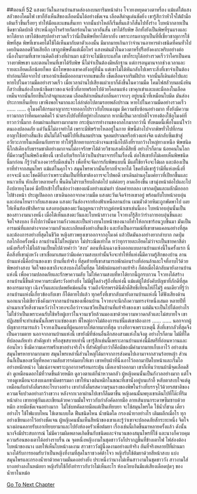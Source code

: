 ##ตอนที่ 52 แสงตะวันในลานบ้านสาดส่องลงบนยาริมหน้าต่าง
โจวทงหยุดดวงตาหรี่ลง
แม้แต่ใต้แสงสลัวของโคมไฟ เขาก็ยังเห็นสีของเลือดนั้นได้อย่างชัดเจน เลือดสีดำดูเด่นชัดยิ่ง
เขารู้สึกว่าหัวใจใต้ฝ่ามือเต้นเร็วขึ้นเรื่อยๆ ทำให้มือและแขนสั่นเทา จากนั้นบ่าไหล่ก็เริ่มสั่นแล้วก็สั่นไปทั้งร่าง
ใบหน้ากลายเป็นซีดขาวผิดปกติ ประหนึ่งถูกโรคร้ายกัดกร่อนในเวลาอันสั้น
เขาได้รับพิษ อีกทั้งยังเป็นพิษที่รุนแรงและหาได้ยาก
เขาได้ข้อสรุปอย่างรวดเร็วว่านี่เป็นพิษที่หาได้ยากยิ่ง เพราะกรมอาญาเป็นที่ที่เชี่ยวชาญการใช้พิษที่สุด
พิษที่เขาเคยได้ใช้ได้เห็นมากับตาตัวเองนั้น มีมากมายเกินกว่าจำนวนอาหารต่างชนิดที่คนทั่วไปเคยกินตลอดชีวิตเสียอีก
เขาถูกพิษตั้งแต่เมื่อไหร่ แสงหม่นมัวในดวงตาหรี่ปรือยังคงกะพริบอย่างต่อเนื่องในยามที่เขาหวนคิดถึงช่วงที่ผ่านมา แม้ว่าจะไม่มีเบาะแสใด เขาก็ระบุได้อย่างรวดเร็วว่าใครเป็นคนวางยาพิษเขา และตอนไหนที่เขาได้รับพิษ นี่ไม่จำเป็นต้องมีหลักฐาน แต่การอนุมานจากช่วงเวลาและรายละเอียดเล็กน้อยก็พอ
นักโทษของเขาคงยังอยู่ที่นั่น แต่เขาไม่ได้หันกลับไปเพราะสิ่งที่เขาจำเป็นต้องทำก่อนก็คือจากไป
เขาเอาผ้าเช็ดมือออกมาจากแขนเสื้อ เช็ดเลือดจากริมฝีปาก จากนั้นก็เดินต่อไปและหายไปในความมืดอย่างรวดเร็ว
เมื่อเวลาผ่านไปเสียงแผ่วเบาก็ดังขึ้นในความมืด โคมไฟสลัวบนผนังหินก็สว่างขึ้นส่องใบหน้าซีดขาวของเจ๋อซิ่วที่ลายพร้อยไปด้วยโคลนแห้ง
เขาคุกเข่าและแตะมือลงในเลือดเหม็นจากนั้นก็ยกขึ้นใกล้จมูกและดม
เลือดสีดำเหม็นส่งกลิ่นคาวจางๆ อยู่บนนิ้วที่เหมือนใบมีด มันส่องประกายเย็นเยียบ
เขาพึงพอใจมากและไล่ล่าต่อไปตามรอยพลังปราณ หายไปในความมืดอย่างรวดเร็ว
……
……
อุโมงค์ใต้กรมอาญากระจายออกไปราวกับใยแมงมุม มีความซับซ้อนอย่างมาก ทั้งยังมีความยาวมากกว่าที่คนคาดคิดไว้ นำตรงไปยังที่ที่อยู่ห่างไกลมาก หากนี่เป็นเวลาปกติโจวทงต้องใช้อุโมงค์ที่ยาวกว่านี้มาก อ้อมผ่านเส้นทางมากมาย กระตุ้นการทำงานของกลไกมากกว่านี้ ทั้งหมดนี้เพื่อในแน่ใจว่าตนเองปลอดภัย
แต่วันนี้ไม่อาจทำได้ เพราะมีพิษร้ายไหลอยู่ในกาย
พิษนี้ต่างไปจากพิษทั่วไปที่กรมอาญาใช้อย่างสิ้นเชิง มันไม่ได้โจมตีไปที่เส้นลมปราณ จุดลมปราณหรือห้วงแห่งจิต แต่กลับซึมเข้าสู่อวัยวะภายในเหมือนกับทราย ทำให้รู้สึกหยาบกระด้างจนเขานึกไปถึงที่ราบกว้างใหญ่ทางเหนือ
พิษชนิดนี้ใกล้เคียงกับธรรมชาติอย่างมากจนไม่อาจรักษาได้ด้วยวิชาแสงศักดิ์สิทธิ์ อย่างไรก็ตาม น้อยคนในโลกที่มีความรู้ในพิษถึงเพียงนี้ เขาถึงกับเรียกได้ว่าเป็นปรมาจารย์ในเรื่องนี้ ต่อให้เขายังไม่เคยเห็นพิษชนิดนี้มาก่อน ก็รู้ว่าตัวเองควรรับมือเช่นไร เพื่อที่จะจัดการกับพิษแบบนี้ มีแต่ใช้ยาจึงจะได้ผล และต้องเป็นยาที่ทำจากสมุนไพร แม้แต่ในคุกโจว สมุนไพรพวกนั้นก็ยากที่จะหาได้ โชคยังดีเขารู้ว่ามีที่แห่งหนึ่งที่อาจจะมี และโชคดียิ่งกว่าเพราะมันเป็นที่ที่เขาต้องการจะไปพอดี
เขาเดินผ่านอุโมงค์ยาวที่เปียกชื้นและหนาวเย็น หักเลี้ยวหลายครั้ง พื้นดินไม่ราบเรียบอีกต่อไป แต่ค่อยๆ ลาดเอียงขึ้น เขามุ่งหน้าต่อไปและไปถึงปลายอุโมงค์ มือปักเข้าไปในช่องว่างของผนังอย่างแม่นยำ ปลดค่ายกลลง เขากดปุ่มและผลักมือออกไปข้างหน้า ประตูเปิดออก เขาเดินออกจากความมืด
แสงตะวันเจิดจ้ารอเขาอยู่ พร้อมกับใบหน้าอบอุ่นและอ่อนโยนราวกับแสงแดด
แสงตะวันส่องจากท้องฟ้าเหนือลานบ้าน เมฆมัวด้วยหิมะถูกพัดพาไป เผยให้เห็นท้องฟ้าสีคราม แสงอบอุ่นของตะวันฤดูหนาวปรากฏต่อหน้าเขาเช่นนี้เอง ใบหน้าอบอุ่นนั้นเป็นของสาวงามนางหนึ่ง
เมื่อได้เห็นแสงตะวันและใบหน้าสาวงาม โจวทงก็รู้สึกว่าร่างกายอบอุ่นขึ้นและจิตใจสงบลง ยิ่งไปกว่านั้นความกังวลและเป็นห่วงบนใบหน้าของนางก็ทำให้อกเขาร้อนวูบขึ้นมา มันเป็นอารมณ์ที่แตกต่างจากความกลัวและเกลียดชังอย่างสิ้นเชิง และยังเป็นอารมณ์ที่เขาขาดแคลนอย่างที่สุดและต้องการอย่างที่สุดในชีวิต
หญิงสาวพยุงเขาออกจากอุโมงค์ แล้วปิดมันลงอย่างยากลำบาก กดปุ่มกลไกอีกครั้งหนึ่ง
ลานบ้านนี้ไม่ใหญ่มาก ไม่ประณีตเท่าใด ทว่าทุกรายละเอียดไม่ว่าจะเป็นชายคาสีดำ ผนังหรือรั่วไม้ไผ่ล้วนเปี่ยมไปด้วยคำว่า ‘สงบ’
ตอนที่เฉินฉางเซิงออกแบบลานบ้านแห่งนี้ในครั้งแรก นี่คือสิ่งที่เขามุ่งหวัง เขาเชื่อมาเสมอว่ามีแค่ความสงบเท่านั้นจึงจะทำให้ที่แห่งนี้มีความรู้สึกของบ้าน
ลานบ้านแห่งนี้คือบ้านของเขา บ้านที่แท้จริง ที่สุดท้ายที่เขาสามารถพักผ่อนร่างที่อ่อนล้าและใจที่อาบไว้ด้วยพิษอย่างสงบ
จิตใจของเขาถึงจะสงบลงได้ในที่สุด ได้พักผ่อนอย่างแท้จริง ก็ต่อเมื่อได้กลับมายังลานบ้านแห่งนี้
เพื่อความปลอดภัยและรักษาความลับ ไม่ให้ความสงบที่หาได้ยากนี้ถูกรบกวน โจวทงได้สร้างลานบ้านนี้ขึ้นด้วยความระมัดระวังอย่างยิ่ง
ไม่มีผู้ใดล่วงรู้ถึงที่แห่งนี้ แม้แต่ผู้ใต้บังคับบัญชาที่ภักดีที่สุดของกรมอาญา เฉิงจวิ้นและแปดพยัคฆ์คนอื่น รวมถึงจักรพรรดินีศักดิ์สิทธิ์เทียนไห่ก็ไม่รู้
คนเดียวที่รู้ว่าลานบ้านแห่งนี้เกี่ยวข้องกับเขา ก็ได้ตายไปแล้ว
ทุกครั้งที่เขากลับมายังลานบ้านแห่งนี้ ได้ฟังเสียงด้านนอกแนวไผ่เขียวซึ่งดังมาจากลานบ้านของเพื่อนบ้าน โจวทงจะนึกถึงความทรงจำหนึ่งเสมอ
หลายปีที่ผ่านมาเซวียสิ่งชวนหวังว่าโจวทงจะถือว่าจวนเซวียเป็นบ้านที่แท้จริงของเขา แต่มันจะเป็นไปได้อย่างไร ไม่ใช่ว่าเป็นเพราะคนรับใช้หรือผู้เยาว์ในจวนเซวียล้วนมองเขาด้วยความหวาดกลัวและไม่สบายใจ เขาปฏิเสธที่จะทำเช่นนั้นก็เพราะแซ่ของเขา พี่ใหญ่อาจไม่ต้องการแซ่นี้แต่เขาต้องการ
……
……
นอกจากผู้บัญชาการมารแล้ว โจวทงเป็นคนที่ผู้คนอยากให้ตายมากที่สุด บางทีอาจเพราะเหตุนี้ สิ่งที่เขากลัวที่สุดจึงเป็นความตาย นอกจากลานบ้านแห่งนี้ เขายังมีที่ซ่อนอื่นอีกสองสามแห่งในจิงตู อย่างไรก็ตาม ไม่มีที่ใดที่ปลอดภัยเท่า สำคัญเท่า หรือสุขสบายเท่านี้
เขารู้สึกเช่นนี้เพราะลานบ้านแห่งนี้มีสตรีที่อ่อนหวานและอ่อนไหว ซึ่งมีความเคารพรักเขาอย่างจริงใจ ที่สำคัญยิ่งกว่าก็คือมีของมีค่ามากมายเก็บเอาไว้ อย่างเช่นสมุนไพรหายากมากมาย สมุนไพรเหล่านี้ส่วนใหญ่ได้มาจากการส่งคนไปเอามาจากสวนร้อยหญ้า ส่วนอื่นก็เป็นของขวัญที่หอความลับสวรรค์มอบให้เขา
เขาหยิบผ้าที่นึ่งเอาไว้ออกมาปิดใบหน้าและเริ่มไออย่างหนักหน่วง ไม่แน่อาจเพราะถูกอากาศร้อนกระตุ้น
เมื่อเอาผ้าออกมา เขาก็เห็นว่าบนผ้ามีจุดเลือดสีดำ ดูเหมือนดอกไม้ที่วาดขึ้นด้วยหมึก ดูลวงตาแต่ก็น่าหวาดกลัว
ผู้หญิงคนนั้นเป็นกังวลอย่างมาก แต่โจวทงดูเหมือนจะสงบเฉยชาผิดธรรมดา เขาให้นางฝนหมึกในขณะที่เขานั่งอยู่บนเก้าอี้ หลับตาสงบใจแต่ดูเหมือนกับกำลังลิ้มรสอะไรบางอย่าง
เขากำลังลิ้มรสความรุนแรงของพิษในร่างที่บรรจุไว้ด้วยรสชาติของความเจ็บปวดอย่างกว้างขวาง
หลังจากเวลาผ่านไปเขาก็ลืมตาขึ้น หญิงคนนั้นพยุงเขาเดินไปที่โต๊ะที่ริมหน้าต่าง เขายกพู่กันและเขียนด้วยความมั่นใจราวกับกำลังคัดลายมือ
ลายเส้นบนกระดาษซึมซาบด้วยหมึก ลายมือชัดเจนอย่างมาก  ไม่ใช่บทคัดลายมือแต่เป็นเทียบยา
จะใช้สมุนไพรใด ใช้น้ำกี่ชาม เคี่ยวอย่างไร ใช้ไฟแบบไหน ใช้เตาแบบใด ฟืนชนิดไหน น้ำชนิดใด กรองน้ำยาอย่างไร เติมผลึกเมื่อไร ทุกอย่างเขียนเอาไว้อย่างชัดเจน
ผู้หญิงคนนั้นเห็นสีหน้าของเขาและรู้ว่าเขาจะปลอดภัยสักระยะหนึ่ง จิตใจนางผ่อนคลายรับเอาเทียบยามาและไปยังห้องครัวเพื่อต้มยา
เรื่องเช่นนี้เกิดขึ้นมาหลายครั้งแล้ว ดังนั้นนางจึงมีประสบการณ์
ไม่มีความผิดพลาดเกิดขึ้นกับชนิดและจำนวนของสมุนไพรที่ใช้ และนางก็ควบคุมความร้อนของเตาได้อย่างราบรื่น
ณ จุดหนึ่งหญิงงามในชุดชาววังก็ปรากฏขึ้นที่ข้างเตาไฟ ไฟส่องต้องใบหน้าของนาง เผยให้เห็นใบหน้างดงาม
สาวชาววังผู้นี้งดงามอย่างแท้จริง
อันที่จริงหลายปีที่ผ่านมา นางได้รับการยอมรับว่าเป็นหญิงที่งามที่สุดในราชวงศ์ต้าโจว
หญิงรับใช้ต้มยาด้วยสีหน้าสงบ แบ่งสมุนไพรและกรองน้ำยาด้วยความมั่นคงอย่างยิ่ง ประหนึ่งว่านางไม่เห็นสาวงามในชุดชาววัง
สาวงามใส่บางอย่างลงในหม้อยา
หญิงรับใช้ก็ยังทำราวกับว่าไม่เห็นอะไร
ห้องเงียบงันมีแต่เสียงเดือดปุดๆ ของน้ำยาในหม้อ


[Go To Next Chapter]( ./725.md)